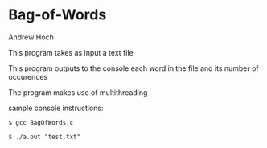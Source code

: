 # Bag-of-Words

Andrew Hoch

This program takes as input a text file

This program outputs to the console each word in the file and its number of occurences

The program makes use of multithreading

sample console instructions:
    
    $ gcc BagOfWords.c
    
    $ ./a.out "test.txt"

